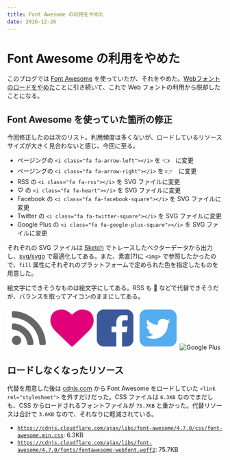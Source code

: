 ```yaml
---
title: Font Awesome の利用をやめた
date: 2016-12-26
---
```


# Font Awesome の利用をやめた

このブログでは [Font Awesome](http://fontawesome.io/) を使っていたが、それをやめた。[Webフォントのロードをやめた](/posts/2016/web-font.html)ことに引き続いて、これで Web フォントの利用から脱却したことになる。

## Font Awesome を使っていた箇所の修正

今回修正したのは次のリスト。利用頻度は多くないが、ロードしているリソースサイズが大きく見合わないと感じ、今回に至る。

- ページングの `<i class="fa fa-arrow-left"></i>` を 👈　に変更
- ページングの `<i class="fa fa-arrow-right"></i>` を 👉　に変更
- RSS の `<i class="fa fa-rss"></i>` を SVG ファイルに変更
- ♡ の `<i class="fa fa-heart"></i>` を SVG ファイルに変更
- Facebook の `<i class="fa fa-facebook-square"></i>` を SVG ファイルに変更
- Twitter の `<i class="fa fa-twitter-square"></i>` を SVG ファイルに変更
- Google Plus の `<i class="fa fa-google-plus-square"></i>` を SVG ファイルに変更

それぞれの SVG ファイルは [Sketch](https://www.sketchapp.com/) でトレースしたベクターデータから出力し、[svg/svgo](https://github.com/svg/svgo) で最適化してある。また、素直(?)に `<img>` で参照したかったので、`fill` 属性にそれぞれのプラットフォームで定められた色を指定したものを用意した。

絵文字にできそうなものは絵文字にしてある。RSS も 📡 などで代替できそうだが、バランスを取ってアイコンのままにしてある。

<img src="/img/rss.svg" alt="RSS" width="20%"><img src="/img/heart.svg" alt="Heart" width="20%"><img src="/img/facebook.svg" alt="Facebook" width="20%"><img src="/img/twitter.svg" alt="Twitter" width="20%"><img src="/img/google-plus.svg" alt="Google Plus" width="20%">

## ロードしなくなったリソース

代替を用意した後は [cdnjs.com](https://cdnjs.com) から Font Awesome をロードしていた `<link rel="stylesheet">` を外すだけだった。CSS ファイルは `6.3KB` なのでまだしも、CSS からロードされるフォントファイルが `75.7KB` と重かった。代替リソースは合計で `3.6KB` なので、それなりに軽減されている。

- [`https://cdnjs.cloudflare.com/ajax/libs/font-awesome/4.7.0/css/font-awesome.min.css`](https://cdnjs.cloudflare.com/ajax/libs/font-awesome/4.5.0/css/font-awesome.min.css): 6.3KB
- [`https://cdnjs.cloudflare.com/ajax/libs/font-awesome/4.7.0/fonts/fontawesome-webfont.woff2`](https://cdnjs.cloudflare.com/ajax/libs/font-awesome/4.5.0/fonts/fontawesome-webfont.woff2): 75.7KB
